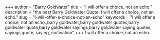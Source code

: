 +++
author = "Barry Goldwater"
title = "I will offer a choice, not an echo."
description = "the best Barry Goldwater Quote: I will offer a choice, not an echo."
slug = "i-will-offer-a-choice-not-an-echo"
keywords = "I will offer a choice, not an echo.,barry goldwater,barry goldwater quotes,barry goldwater quote,barry goldwater sayings,barry goldwater saying,quotes, sayings,quote, saying, motivation"
+++
I will offer a choice, not an echo.
